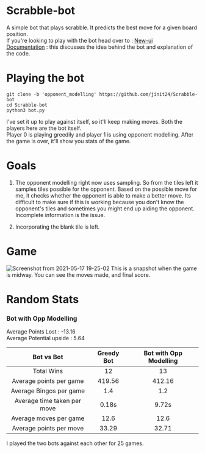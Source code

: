 # Scrabble-bot
A simple bot that plays scrabble. It predicts the best move for a given board position.  
If you're looking to play with the bot head over to : <a href = "https://github.com/jinit24/Scrabble-bot"> New-ui </a>    
<a href="https://jinit24.github.io/Scrabble-bot/">Documentation</a> : this discusses the idea behind the bot and explanation of the code.

# Playing the bot
```
git clone -b 'opponent_modelling' https://github.com/jinit24/Scrabble-bot
cd Scrabble-bot
python3 bot.py
````
I've set it up to play against itself, so it'll keep making moves. Both the players here are the bot itself.  
Player 0 is playing greedily and player 1 is using opponent modelling.
After the game is over, it'll show you stats of the game.  

# Goals
1. The opponent modelling right now uses sampling. So from the tiles left it samples tiles possible for the opponent. Based on the possible move for me, it checks whether the opponent is able to make a better move. Its difficult to make sure if this is working because you don't know the opponent's tiles and sometimes you might end up aiding the opponent. Incomplete information is the issue.
 
2. Incorporating the blank tile is left.

# Game 
![Screenshot from 2021-05-17 19-25-02](https://user-images.githubusercontent.com/45783917/118500836-c1fad600-b745-11eb-8085-daef71a57777.png)
This is a snapshot when the game is midway. You can see the moves made, and final score.

# Random Stats 

### Bot with Opp Modelling  
Average Points Lost    	    :  -13.16  
Average Potential upside    :  5.64   

| Bot vs Bot                 |Greedy Bot       | Bot with Opp Modelling  |
| :-----:                    | :-:             | :-:              |
|Total Wins                  | 12              | 13               |
|Average points per game     | 419.56          | 412.16           |
|Average Bingos per game     | 1.4             | 1.2              |
|Average time taken per move | 0.18s           | 9.72s            |
|Average moves per game      | 12.6            | 12.6             |
|Average points per move     | 33.29           | 32.71            |


I played the two bots against each other for 25 games.

